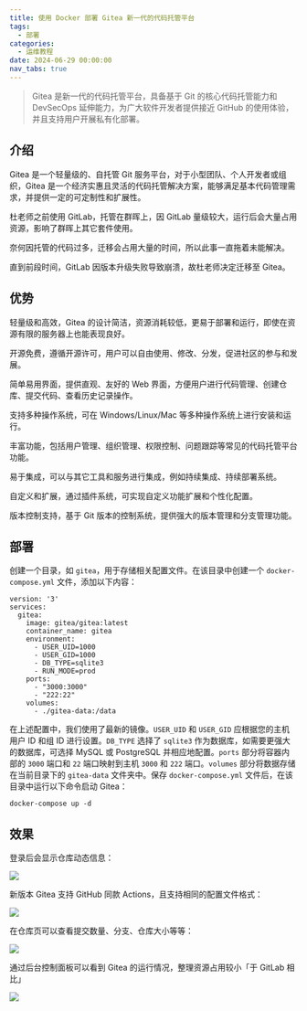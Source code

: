 ```yaml
---
title: 使用 Docker 部署 Gitea 新一代的代码托管平台
tags:
  - 部署
categories:
  - 运维教程
date: 2024-06-29 00:00:00
nav_tabs: true
---
```


> Gitea 是新一代的代码托管平台，具备基于 Git 的核心代码托管能力和 DevSecOps 延伸能力，为广大软件开发者提供接近 GitHub 的使用体验，并且支持用户开展私有化部署。

<!-- more -->

## 介绍

Gitea 是一个轻量级的、自托管 Git 服务平台，对于小型团队、个人开发者或组织，Gitea 是一个经济实惠且灵活的代码托管解决方案，能够满足基本代码管理需求，并提供一定的可定制性和扩展性。

杜老师之前使用 GitLab，托管在群晖上，因 GitLab 量级较大，运行后会大量占用资源，影响了群晖上其它套件使用。

奈何因托管的代码过多，迁移会占用大量的时间，所以此事一直拖着未能解决。

直到前段时间，GitLab 因版本升级失败导致崩溃，故杜老师决定迁移至 Gitea。

## 优势

轻量级和高效，Gitea 的设计简洁，资源消耗较低，更易于部署和运行，即使在资源有限的服务器上也能表现良好。

开源免费，遵循开源许可，用户可以自由使用、修改、分发，促进社区的参与和发展。

简单易用界面，提供直观、友好的 Web 界面，方便用户进行代码管理、创建仓库、提交代码、查看历史记录操作。

支持多种操作系统，可在 Windows/Linux/Mac 等多种操作系统上进行安装和运行。

丰富功能，包括用户管理、组织管理、权限控制、问题跟踪等常见的代码托管平台功能。

易于集成，可以与其它工具和服务进行集成，例如持续集成、持续部署系统。

自定义和扩展，通过插件系统，可实现自定义功能扩展和个性化配置。

版本控制支持，基于 Git 版本的控制系统，提供强大的版本管理和分支管理功能。

## 部署

创建一个目录，如 `gitea`，用于存储相关配置文件。在该目录中创建一个 `docker-compose.yml` 文件，添加以下内容：

```
version: '3'
services:
  gitea:
    image: gitea/gitea:latest
    container_name: gitea
    environment:
      - USER_UID=1000
      - USER_GID=1000
      - DB_TYPE=sqlite3
      - RUN_MODE=prod
    ports:
      - "3000:3000"
      - "222:22"
    volumes:
      - ./gitea-data:/data
```

在上述配置中，我们使用了最新的镜像。`USER_UID` 和 `USER_GID` 应根据您的主机用户 ID 和组 ID 进行设置。`DB_TYPE` 选择了 `sqlite3` 作为数据库，如需要更强大的数据库，可选择 MySQL 或 PostgreSQL 并相应地配置。`ports` 部分将容器内部的 `3000` 端口和 `22` 端口映射到主机 `3000` 和 `222` 端口。`volumes` 部分将数据存储在当前目录下的 `gitea-data` 文件夹中。保存 `docker-compose.yml` 文件后，在该目录中运行以下命令启动 Gitea：

```
docker-compose up -d
```

## 效果

登录后会显示仓库动态信息：

![](https://cdn.dusays.com/2024/06/722-1.jpg)

新版本 Gitea 支持 GitHub 同款 Actions，且支持相同的配置文件格式：

![](https://cdn.dusays.com/2024/06/722-2.jpg)

在仓库页可以查看提交数量、分支、仓库大小等等：

![](https://cdn.dusays.com/2024/06/722-3.jpg)

通过后台控制面板可以看到 Gitea 的运行情况，整理资源占用较小「于 GitLab 相比」

![](https://cdn.dusays.com/2024/06/722-4.jpg)
